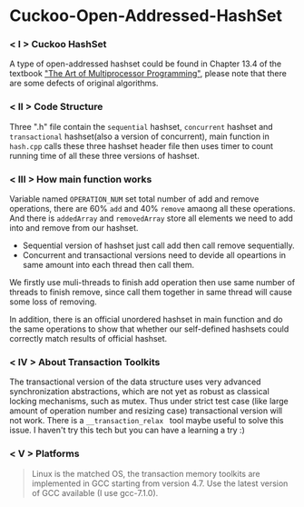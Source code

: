 # Cuckoo-Open-Addressed-HashSet

### < I > Cuckoo HashSet
  A type of open-addressed hashset could be found in Chapter 13.4 of the textbook ["The Art of Multiprocessor Programming"](https://www.e-reading.club/bookreader.php/134637/Herlihy,_Shavit_-_The_art_of_multiprocessor_programming.pdf), please note that there are some defects of original algorithms.
  
### < II > Code Structure

  Three ".h" file contain the `sequential` hashset, `concurrent` hashset and `transactional` hashset(also a version of concurrent), main function in `hash.cpp` calls these three hashset header file then uses timer to count running time of all these three versions of hashset.

### < III > How main function works

Variable named `OPERATION_NUM` set total number of add and remove operations, there are 60% `add` and 40% `remove` amaong all these operations. And there is `addedArray` and `removedArray` store all elements we need to add into and remove from our hashset. 
  
- Sequential version of hashset just call add then call remove sequentially. 
- Concurrent and transactional versions need to devide all opeartions in same amount into each thread then call them. 


We firstly use muli-threads to finish add operation then use same number of threads to finish remove, since call them together in same thread will cause some loss of removing.

In addition, there is an official unordered hashset in main function and do the same operations to show that whether our self-defined hashsets could correctly match results of official hashset.
  
### < IV > About Transaction Toolkits

The transactional version of the data structure uses very advanced synchronization abstractions, which are not yet as robust as classical locking mechanisms, such as mutex. Thus under strict test case (like large amount of operation number and resizing case) transactional version will not work. There is a `__transaction_relax ` tool maybe useful to solve this issue. I haven't try this tech but you can have a learning a try :)
   
### < V > Platforms

> Linux is the matched OS, the transaction memory toolkits are implemented in GCC starting from version 4.7. Use the latest version of GCC available (I use gcc-7.1.0).
   
